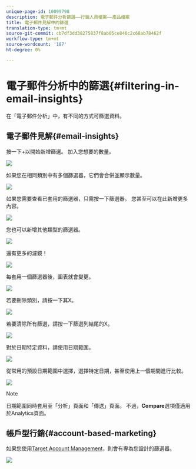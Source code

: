```yaml
---
unique-page-id: 10099798
description: 電子郵件分析篩選——行銷人員檔案——產品檔案
title: 電子郵件見解中的篩選
translation-type: tm+mt
source-git-commit: cb7df3dd38275837f8ab05ce846c2c68ab78462f
workflow-type: tm+mt
source-wordcount: '187'
ht-degree: 0%

---
```



# 電子郵件分析中的篩選{#filtering-in-email-insights}

在「電子郵件分析」中，有不同的方式可篩選資料。

## 電子郵件見解{#email-insights}

按一下+以開始新增篩選。 加入您想要的數量。

![](assets/one-2.png)

如果您在相同類別中有多個篩選器，它們會合併並顯示數量。

![](assets/state.png)

如果您需要查看已套用的篩選器，只需按一下篩選器。 您甚至可以在此新增更多內容。

![](assets/states.png)

您也可以新增其他類型的篩選器。

![](assets/os.png)

還有更多的濾鏡！

![](assets/more-filters.png)

每套用一個篩選器後，圖表就會變更。

![](assets/filtered-chart.png)

若要刪除類別，請按一下其X。

![](assets/filter1.png)

若要清除所有篩選，請按一下篩選列結尾的X。

![](assets/filter2.png)

對於日期特定資料，請使用日期範圍。

![](assets/date-click.png)

從常用的預設日期範圍中選擇，選擇特定日期，甚至使用上一個期間進行比較。

![](assets/date-range.png)

>[!NOTE]
>
>日期範圍同時套用至「分析」頁面和「傳送」頁面。 不過，**Compare**&#x200B;選項僅適用於Analytics頁面。

## 帳戶型行銷{#account-based-marketing}

如果您使用[Target Account Management](https://docs.marketo.com/display/DOCS/Account+Based+Marketing+Overview)，則會有專為您設計的篩選器。

![](assets/abm.png)
